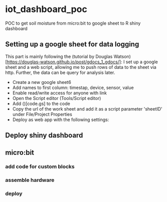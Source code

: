 # iot_dashboard_poc
POC to get soil moisture from micro:bit to google sheet to R shiny dashboard

## Setting up a google sheet for data logging

This part is mainly following the (tutorial by Douglas Watson)[https://douglas-watson.github.io/post/gdocs_1_gdocs/]: I set up a google sheet and a web script, allowing me to push rows of data to the sheet via http. Further, the data can be query for analysis later.

* Create a new google sheet6
* Add names to first column: timestap, device, sensor, value
* Enable read/write access for anyone with link
* Open the Script editor (Tools/Script editor)
* Add ()[code.gs] to the code
* Copy the url of the work sheet and add it as a  script parameter 'sheetID' under File/Project Properties
* Deploy as web app with the following settings:


## Deploy shiny dashboard

## micro:bit

### add code for custom blocks

### assemble hardware

### deploy
